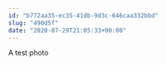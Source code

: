 ```yaml
---
id: "b772aa35-ec35-41db-9d3c-646caa332bbd"
slug: "490d5f"
date: "2020-07-29T21:05:33+00:00"
---
```


A test photo
